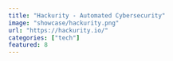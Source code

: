 ```yaml
---
title: "Hackurity - Automated Cybersecurity"
image: "showcase/hackurity.png"
url: "https://hackurity.io/"
categories: ["tech"]
featured: 8
---
```


